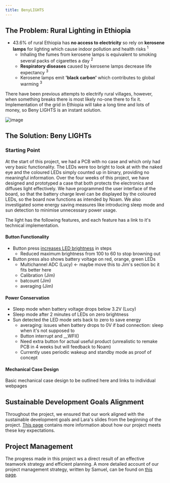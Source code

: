 ```yaml
---
title: BenyLIGHTS
---
```


## The Problem: Rural Lighting in Ethiopia

- 43.6% of rural Ethiopia has **no access to electricity** so rely on **kerosene lamps** for lighting which cause indoor pollution and health risks <sup>1</sup>
    - Inhaling the fumes from kerosene lamps is equivalent to smoking several packs of cigarettes a day <sup>2</sup>
    - **Respiratory diseases** caused by kerosene lamps decrease life expectancy <sup>3</sup>
    - Kerosene lamps emit **'black carbon'** which contributes to global warming <sup>3</sup>

There have been previous attempts to electrify rural villages, however, when something breaks there is most likely no-one there to fix it. Implementation of the grid in Ethiopia will take a long time and lots of money, so Beny LIGHTS is an instant solution.  

![image](https://github.com/user-attachments/assets/3b06d896-e149-4e94-9823-e3d4eb6bb85f)

## The Solution: Beny LIGHTs

### Starting Point

At the start of this project, we had a PCB with no case and which only had very basic functionality. The LEDs were too bright to look at with the naked eye and the coloured LEDs simply counted up in binary, providing no meaningful information. Over the four weeks of this project, we have designed and prototyped a case that both protects the electronics and diffuses light effectively. We have programmed the user interface of the board, so that the battery charge level can be displayed by the coloured LEDs, so the board now functions as intended by Noam. We also investigated some energy saving measures like introducing sleep mode and sun detection to minimise unnecessary power usage.

The light has the following features, and each feature has a link to it's technical implementation. 

#### Button Functionality
- Button press [increases LED brightness](Lucy.md) in steps
  - Reduced maximum brightness from 100 to 60 to stop browning out
- Button press also shows battery voltage on red, orange, green LEDs
  - Multichannel ADC (Lucy) <- maybe move this to Jim's section bc it fits better here
  - Calibration (Jim)
  - batcount (Jim)
  - averaging (Jim)

#### Power Conservation
- Sleep mode when battery voltage drops below 3.2V (Lucy)
- Sleep mode after 2 minutes of LEDs on zero brightness
- Sun detected the LED mode sets back to zero to save energy
  - averaging: issues when battery drops to 0V if bad connection: sleep when it's not supposed to
  - Button interrupt and __WFI()
  - Need extra button for actual useful product (unrealistic to remake PCB in 4 weeks but will feedback to Noam)
  - Currently uses periodic wakeup and standby mode as proof of concept

#### Mechanical Case Design
Basic mechanical case design to be outlined here and links to individual webpages

## Sustainable Development Goals Alignment

Throughout the project, we ensured that our work aligned with the sustainable development goals and Lara's slides from the beginning of the project. [This page](reflective_discussion.md) contains more information about how our project meets these key expectations. 

## Project Management

The progress made in this project ws a direct result of an effective teamwork strategy and efficient planning. A more detailed account of our project management strategy, written by Samuel, can be found on [this page](project_management.md).  

